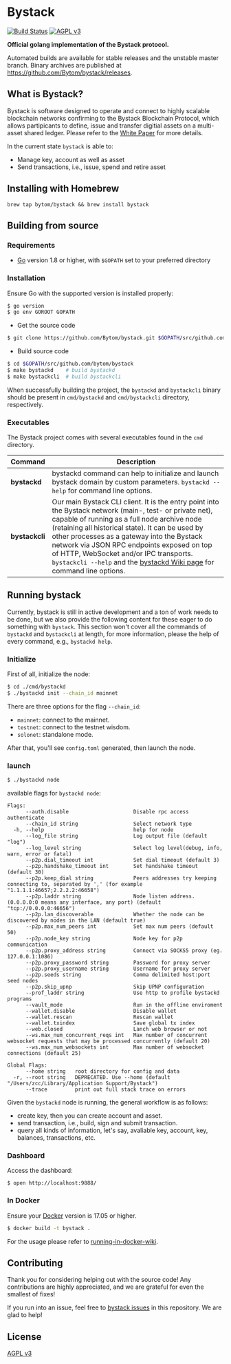 Bystack
======

[![Build Status](https://travis-ci.org/Bystack/bystack.svg)](https://travis-ci.org/Bystack/bystack) [![AGPL v3](https://img.shields.io/badge/license-AGPL%20v3-brightgreen.svg)](./LICENSE)

**Official golang implementation of the Bystack protocol.**

Automated builds are available for stable releases and the unstable master branch. Binary archives are published at https://github.com/Bytom/bystack/releases.

## What is Bystack?

Bystack is software designed to operate and connect to highly scalable blockchain networks confirming to the Bystack Blockchain Protocol, which allows partipicants to define, issue and transfer digitial assets on a multi-asset shared ledger. Please refer to the [White Paper](https://github.com/Bystack/wiki/blob/master/White-Paper/%E6%AF%94%E5%8E%9F%E9%93%BE%E6%8A%80%E6%9C%AF%E7%99%BD%E7%9A%AE%E4%B9%A6-%E8%8B%B1%E6%96%87%E7%89%88.md) for more details.

In the current state `bystack` is able to:

- Manage key, account as well as asset
- Send transactions, i.e., issue, spend and retire asset

## Installing with Homebrew

```
brew tap bytom/bystack && brew install bystack
```

## Building from source

### Requirements

- [Go](https://golang.org/doc/install) version 1.8 or higher, with `$GOPATH` set to your preferred directory

### Installation

Ensure Go with the supported version is installed properly:

```bash
$ go version
$ go env GOROOT GOPATH
```

- Get the source code

``` bash
$ git clone https://github.com/Bytom/bystack.git $GOPATH/src/github.com/bytom/bystack
```

- Build source code

``` bash
$ cd $GOPATH/src/github.com/bytom/bystack
$ make bystackd    # build bystackd
$ make bystackcli  # build bystackcli
```

When successfully building the project, the `bystackd` and `bystackcli` binary should be present in `cmd/bystackd` and `cmd/bystackcli` directory, respectively.

### Executables

The Bystack project comes with several executables found in the `cmd` directory.

| Command      | Description                                                  |
| ------------ | ------------------------------------------------------------ |
| **bystackd**   | bystackd command can help to initialize and launch bystack domain by custom parameters. `bystackd --help` for command line options. |
| **bystackcli** | Our main Bystack CLI client. It is the entry point into the Bystack network (main-, test- or private net), capable of running as a full node archive node (retaining all historical state). It can be used by other processes as a gateway into the Bystack network via JSON RPC endpoints exposed on top of HTTP, WebSocket and/or IPC transports. `bystackcli --help` and the [bystackd Wiki page](https://github.com/Bytom/bystack/wiki/Command-Line-Options) for command line options. |

## Running bystack

Currently, bystack is still in active development and a ton of work needs to be done, but we also provide the following content for these eager to do something with `bystack`. This section won't cover all the commands of `bystackd` and `bystackcli` at length, for more information, please the help of every command, e.g., `bystackd help`.

### Initialize

First of all, initialize the node:

```bash
$ cd ./cmd/bystackd
$ ./bystackd init --chain_id mainnet
```

There are three options for the flag `--chain_id`:

- `mainnet`: connect to the mainnet.
- `testnet`: connect to the testnet wisdom.
- `solonet`: standalone mode.

After that, you'll see `config.toml` generated, then launch the node.

### launch

``` bash
$ ./bystackd node
```

available flags for `bystackd node`:

```
Flags:
      --auth.disable                     Disable rpc access authenticate
      --chain_id string                  Select network type
  -h, --help                             help for node
      --log_file string                  Log output file (default "log")
      --log_level string                 Select log level(debug, info, warn, error or fatal)
      --p2p.dial_timeout int             Set dial timeout (default 3)
      --p2p.handshake_timeout int        Set handshake timeout (default 30)
      --p2p.keep_dial string             Peers addresses try keeping connecting to, separated by ',' (for example "1.1.1.1:46657;2.2.2.2:46658")
      --p2p.laddr string                 Node listen address. (0.0.0.0:0 means any interface, any port) (default "tcp://0.0.0.0:46656")
      --p2p.lan_discoverable             Whether the node can be discovered by nodes in the LAN (default true)
      --p2p.max_num_peers int            Set max num peers (default 50)
      --p2p.node_key string              Node key for p2p communication
      --p2p.proxy_address string         Connect via SOCKS5 proxy (eg. 127.0.0.1:1086)
      --p2p.proxy_password string        Password for proxy server
      --p2p.proxy_username string        Username for proxy server
      --p2p.seeds string                 Comma delimited host:port seed nodes
      --p2p.skip_upnp                    Skip UPNP configuration
      --prof_laddr string                Use http to profile bystackd programs
      --vault_mode                       Run in the offline enviroment
      --wallet.disable                   Disable wallet
      --wallet.rescan                    Rescan wallet
      --wallet.txindex                   Save global tx index
      --web.closed                       Lanch web browser or not
      --ws.max_num_concurrent_reqs int   Max number of concurrent websocket requests that may be processed concurrently (default 20)
      --ws.max_num_websockets int        Max number of websocket connections (default 25)

Global Flags:
      --home string   root directory for config and data
  -r, --root string   DEPRECATED. Use --home (default "/Users/zcc/Library/Application Support/Bystack")
      --trace         print out full stack trace on errors
```

Given the `bystackd` node is running, the general workflow is as follows:

- create key, then you can create account and asset.
- send transaction, i.e., build, sign and submit transaction.
- query all kinds of information, let's say, avaliable key, account, key, balances, transactions, etc.

### Dashboard

Access the dashboard:

```
$ open http://localhost:9888/
```

### In Docker

Ensure your [Docker](https://www.docker.com/) version is 17.05 or higher.

```bash
$ docker build -t bystack .
```

For the usage please refer to [running-in-docker-wiki](https://github.com/Bytom/bystack/wiki/Running-in-Docker).

## Contributing

Thank you for considering helping out with the source code! Any contributions are highly appreciated, and we are grateful for even the smallest of fixes!

If you run into an issue, feel free to [bystack issues](https://github.com/Bytom/bystack/issues/) in this repository. We are glad to help!

## License

[AGPL v3](./LICENSE)
